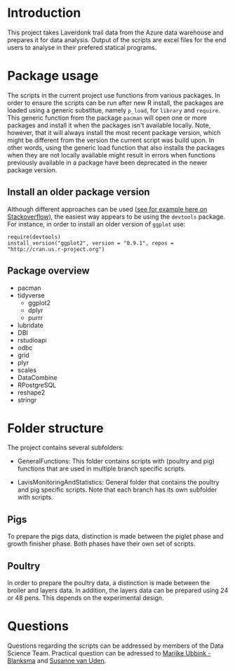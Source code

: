 # Introduction 

This project takes Laverdonk trail data from the Azure data warehouse and prepares it
for data analysis. Output of the scripts are excel files for the end users to 
analyse in their prefered statical programs. 

# Package usage

The scripts in the current project use functions from various packages. In order to
ensure the scripts can be run after new R install, the packages are loaded using
a generic substitue, namely `p_load`, for `library` and `require`. This generic function
from the package `pacman` will open one or more packages and install it when the 
packages isn't available locally. Note, however, that it will always install the
most recent package version, which might be different from the version the current
script was build upon. In other words, using the generic load function that also
installs the packages when they are not locally available might result in errors
when functions previously available in a package have been deprecated in the newer
package version.

## Install an older package version

Although different approaches can be used ([see for example here on Stackoverflow](https://stackoverflow.com/questions/17082341/installing-older-version-of-r-package)),
the easiest way appears to be using the `devtools` package. For instance, in order
to install an older version of `ggplot` use:

```
require(devtools)
install_version("ggplot2", version = "0.9.1", repos = "http://cran.us.r-project.org")
```

## Package overview 
- pacman
- tidyverse 
  * ggplot2
  * dplyr
  * purrr
- lubridate
- DBI
- rstudioapi 
- odbc
- grid
- plyr
- scales
- DataCombine
- RPostgreSQL
- reshape2
- stringr

# Folder structure

The project contains several subfolders:

- GeneralFunctions: This folder contains scripts with (poultry and pig) functions 
that are used in multiple branch specific scripts.

- LavisMonitoringAndStatistics: General folder that contains the poultry and pig 
specific scripts. Note that each branch has its own subfolder with scripts. 

## Pigs

To prepare the pigs data, distinction is made between the piglet phase and growth 
finisher phase. Both phases have their own set of scripts. 

## Poultry
In order to prepare the poultry data, a distinction is made between the broiler
and layers data. In addition, the layers data can be prepared using 24 or 48 pens.
This depends on the experimental design. 

# Questions

Questions regarding the scripts can be addressed by members of the Data Science Team. 
Practical question can be adressed to [Marijke Ubbink - Blanksma](m.ubbink@agrifirm.com)
and [Susanne van Uden](s.vanuden@agrifirm.com).
